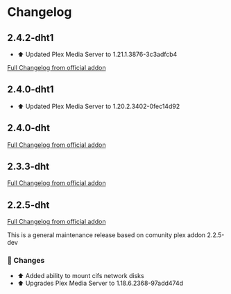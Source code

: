 # Changelog 

## 2.4.2-dht1

- :arrow_up: Updated Plex Media Server to 1.21.1.3876-3c3adfcb4

[Full Changelog from official addon][changelog_2.4.2]

[changelog_2.4.2]: https://github.com/hassio-addons/addon-plex/compare/v2.4.0...v2.4.2

## 2.4.0-dht1

- :arrow_up: Updated Plex Media Server to 1.20.2.3402-0fec14d92

## 2.4.0-dht

[Full Changelog from official addon][changelog_2.4.0]

[changelog_2.4.0]: https://github.com/hassio-addons/addon-plex/compare/v2.3.3...v2.4.0

## 2.3.3-dht

[Full Changelog from official addon][changelog_2.3.3]

[changelog_2.3.3]: https://github.com/hassio-addons/addon-plex/compare/v2.2.5...v2.3.3

## 2.2.5-dht
[Full Changelog from official addon][changelog]

This is a general maintenance release based on comunity plex addon 2.2.5-dev

### :hammer: Changes

- :arrow_up: Added ability to mount cifs network disks
- :arrow_up: Upgrades Plex Media Server to 1.18.6.2368-97add474d

[changelog]: https://github.com/hassio-addons/addon-plex/compare/v2.2.4...v2.2.5

<!--
Questions? Join our Discord server! https://discord.me/hassioaddons
Enjoying my add-ons? Consider supporting my work:
https://github.com/sponsors/frenck or https://patreon.com/frenck
-->